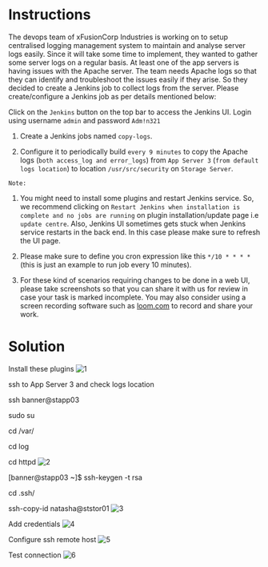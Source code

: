 # Instructions

The devops team of xFusionCorp Industries is working on to setup centralised logging management system to maintain and analyse server logs easily. Since it will take some time to implement, they wanted to gather some server logs on a regular basis. At least one of the app servers is having issues with the Apache server. The team needs Apache logs so that they can identify and troubleshoot the issues easily if they arise. So they decided to create a Jenkins job to collect logs from the server. Please create/configure a Jenkins job as per details mentioned below:

Click on the `Jenkins` button on the top bar to access the Jenkins UI. Login using username `admin` and password `Adm!n321`

1. Create a Jenkins jobs named `copy-logs`.

2. Configure it to periodically build `every 9 minutes` to copy the Apache logs (`both access_log and error_logs`) from `App Server 3` (`from default logs location`)  to location `/usr/src/security` on `Storage Server`.

`Note:`

1. You might need to install some plugins and restart Jenkins service. So, we recommend clicking on `Restart Jenkins when installation is complete and no jobs are running` on plugin installation/update page i.e `update centre`. Also, Jenkins UI sometimes gets stuck when Jenkins service restarts in 
the back end. In this case please make sure to refresh the UI page.

2. Please make sure to define you cron expression like this `*/10 * * * *` (this is just an example to run job every 10 minutes).

3. For these kind of scenarios requiring changes to be done in a web UI, please take screenshots so that you can share it with us for review in case your task is marked incomplete. You may also consider using a screen recording software such as [loom.com](http://loom.com/) to record and share your work.

# Solution

Install these plugins
![1](https://github.com/user-attachments/assets/ca2a0aa1-5678-4e72-be71-e28031caaf96)

ssh to App Server 3 and check logs location

ssh banner@stapp03

sudo su

cd /var/

cd log

cd httpd
![2](https://github.com/user-attachments/assets/2fb0d246-9a56-4029-a81e-564e8f0e68e0)

[banner@stapp03 ~]$ ssh-keygen -t rsa

cd .ssh/

ssh-copy-id natasha@ststor01
![3](https://github.com/user-attachments/assets/1e27012e-e8a0-4591-b7f4-8c6789153828)

Add credentials
![4](https://github.com/user-attachments/assets/da450c0e-fc32-46cd-bbff-f5e71ada2e2e)

Configure ssh remote host
![5](https://github.com/user-attachments/assets/4a78baaf-4496-4392-ae5c-7fc45a8a1b2e)

Test connection
![6](https://github.com/user-attachments/assets/74c4d742-5e20-48cd-a62c-11e4a3dcca03)
